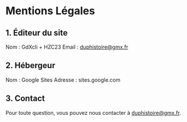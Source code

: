 # Mentions Légales

## 1. Éditeur du site
Nom : GdXcIi + HZC23
Email : duphistoire@gmx.fr

## 2. Hébergeur
Nom : Google Sites
Adresse : sites.google.com

## 3. Contact
Pour toute question, vous pouvez nous contacter à duphistoire@gmx.fr.

